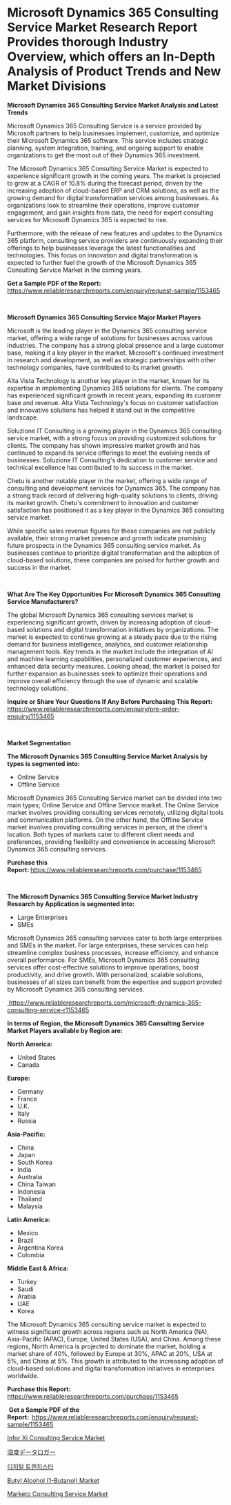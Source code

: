 <p><h1>Microsoft Dynamics 365 Consulting Service Market Research Report Provides thorough Industry Overview, which offers an In-Depth Analysis of Product Trends and New Market Divisions</h1></p><p><strong>Microsoft Dynamics 365 Consulting Service Market Analysis and Latest Trends</strong></p>
<p><p>Microsoft Dynamics 365 Consulting Service is a service provided by Microsoft partners to help businesses implement, customize, and optimize their Microsoft Dynamics 365 software. This service includes strategic planning, system integration, training, and ongoing support to enable organizations to get the most out of their Dynamics 365 investment.</p><p>The Microsoft Dynamics 365 Consulting Service Market is expected to experience significant growth in the coming years. The market is projected to grow at a CAGR of 10.8% during the forecast period, driven by the increasing adoption of cloud-based ERP and CRM solutions, as well as the growing demand for digital transformation services among businesses. As organizations look to streamline their operations, improve customer engagement, and gain insights from data, the need for expert consulting services for Microsoft Dynamics 365 is expected to rise.</p><p>Furthermore, with the release of new features and updates to the Dynamics 365 platform, consulting service providers are continuously expanding their offerings to help businesses leverage the latest functionalities and technologies. This focus on innovation and digital transformation is expected to further fuel the growth of the Microsoft Dynamics 365 Consulting Service Market in the coming years.</p></p>
<p><strong>Get a Sample PDF of the Report:&nbsp;</strong> <a href="https://www.reliableresearchreports.com/enquiry/request-sample/1153465">https://www.reliableresearchreports.com/enquiry/request-sample/1153465</a></p>
<p>&nbsp;</p>
<p><strong>Microsoft Dynamics 365 Consulting Service Major Market Players</strong></p>
<p><p>Microsoft is the leading player in the Dynamics 365 consulting service market, offering a wide range of solutions for businesses across various industries. The company has a strong global presence and a large customer base, making it a key player in the market. Microsoft's continued investment in research and development, as well as strategic partnerships with other technology companies, have contributed to its market growth.</p><p>Alta Vista Technology is another key player in the market, known for its expertise in implementing Dynamics 365 solutions for clients. The company has experienced significant growth in recent years, expanding its customer base and revenue. Alta Vista Technology's focus on customer satisfaction and innovative solutions has helped it stand out in the competitive landscape.</p><p>Soluzione IT Consulting is a growing player in the Dynamics 365 consulting service market, with a strong focus on providing customized solutions for clients. The company has shown impressive market growth and has continued to expand its service offerings to meet the evolving needs of businesses. Soluzione IT Consulting's dedication to customer service and technical excellence has contributed to its success in the market.</p><p>Chetu is another notable player in the market, offering a wide range of consulting and development services for Dynamics 365. The company has a strong track record of delivering high-quality solutions to clients, driving its market growth. Chetu's commitment to innovation and customer satisfaction has positioned it as a key player in the Dynamics 365 consulting service market.</p><p>While specific sales revenue figures for these companies are not publicly available, their strong market presence and growth indicate promising future prospects in the Dynamics 365 consulting service market. As businesses continue to prioritize digital transformation and the adoption of cloud-based solutions, these companies are poised for further growth and success in the market.</p></p>
<p>&nbsp;</p>
<p><strong>What Are The Key Opportunities For Microsoft Dynamics 365 Consulting Service Manufacturers?</strong></p>
<p><p>The global Microsoft Dynamics 365 consulting services market is experiencing significant growth, driven by increasing adoption of cloud-based solutions and digital transformation initiatives by organizations. The market is expected to continue growing at a steady pace due to the rising demand for business intelligence, analytics, and customer relationship management tools. Key trends in the market include the integration of AI and machine learning capabilities, personalized customer experiences, and enhanced data security measures. Looking ahead, the market is poised for further expansion as businesses seek to optimize their operations and improve overall efficiency through the use of dynamic and scalable technology solutions.</p></p>
<p><strong>Inquire or Share Your Questions If Any Before Purchasing This Report:</strong> <a href="https://www.reliableresearchreports.com/enquiry/pre-order-enquiry/1153465">https://www.reliableresearchreports.com/enquiry/pre-order-enquiry/1153465</a></p>
<p>&nbsp;</p>
<p><strong>Market Segmentation</strong></p>
<p><strong>The Microsoft Dynamics 365 Consulting Service Market Analysis by types is segmented into:</strong></p>
<p><ul><li>Online Service</li><li>Offline Service</li></ul></p>
<p><p>Microsoft Dynamics 365 Consulting Service market can be divided into two main types; Online Service and Offline Service market. The Online Service market involves providing consulting services remotely, utilizing digital tools and communication platforms. On the other hand, the Offline Service market involves providing consulting services in person, at the client's location. Both types of markets cater to different client needs and preferences, providing flexibility and convenience in accessing Microsoft Dynamics 365 consulting services.</p></p>
<p><strong>Purchase this Report:&nbsp;</strong><a href="https://www.reliableresearchreports.com/purchase/1153465">https://www.reliableresearchreports.com/purchase/1153465</a></p>
<p>&nbsp;</p>
<p><strong>The Microsoft Dynamics 365 Consulting Service Market Industry Research by Application is segmented into:</strong></p>
<p><ul><li>Large Enterprises</li><li>SMEs</li></ul></p>
<p><p>Microsoft Dynamics 365 consulting services cater to both large enterprises and SMEs in the market. For large enterprises, these services can help streamline complex business processes, increase efficiency, and enhance overall performance. For SMEs, Microsoft Dynamics 365 consulting services offer cost-effective solutions to improve operations, boost productivity, and drive growth. With personalized, scalable solutions, businesses of all sizes can benefit from the expertise and support provided by Microsoft Dynamics 365 consulting services.</p></p>
<p><a href="https://www.reliableresearchreports.com/microsoft-dynamics-365-consulting-service-r1153465">&nbsp;https://www.reliableresearchreports.com/microsoft-dynamics-365-consulting-service-r1153465</a></p>
<p><strong>In terms of Region, the Microsoft Dynamics 365 Consulting Service Market Players available by Region are:</strong></p>
<p>
    <p> <strong> North America: </strong>
        <ul>
            <li>United States</li>
            <li>Canada</li>
        </ul>
        </p> 
    <p> <strong> Europe: </strong>
        <ul>
            <li>Germany</li>
            <li>France</li>
            <li>U.K.</li>
            <li>Italy</li>
            <li>Russia</li>
        </ul>
        </p> 
    <p> <strong> Asia-Pacific: </strong>
        <ul>
            <li>China</li>
            <li>Japan</li>
            <li>South Korea</li>
            <li>India</li>
            <li>Australia</li>
            <li>China Taiwan</li>
            <li>Indonesia</li>
            <li>Thailand</li>
            <li>Malaysia</li>
        </ul>
        </p> 
    <p> <strong> Latin America: </strong>
        <ul>
            <li>Mexico</li>
            <li>Brazil</li>
            <li>Argentina Korea</li>
            <li>Colombia</li>
        </ul>
        </p> 
    <p> <strong> Middle East & Africa: </strong>
        <ul>
            <li>Turkey</li>
            <li>Saudi</li>
            <li>Arabia</li>
            <li>UAE</li>
            <li>Korea</li>
        </ul>
    </p>
    </p>
<p><p>The Microsoft Dynamics 365 consulting service market is expected to witness significant growth across regions such as North America (NA), Asia-Pacific (APAC), Europe, United States (USA), and China. Among these regions, North America is projected to dominate the market, holding a market share of 40%, followed by Europe at 30%, APAC at 20%, USA at 5%, and China at 5%. This growth is attributed to the increasing adoption of cloud-based solutions and digital transformation initiatives in enterprises worldwide.</p></p>
<p><strong>Purchase this Report: </strong><a href="https://www.reliableresearchreports.com/purchase/1153465">https://www.reliableresearchreports.com/purchase/1153465</a></p>
<p>&nbsp;<strong>Get a Sample PDF of the Report:&nbsp;&nbsp;</strong><a href="https://www.reliableresearchreports.com/enquiry/request-sample/1153465">https://www.reliableresearchreports.com/enquiry/request-sample/1153465</a></p>
<p><strong></strong></p>
<p><p><a href="https://github.com/ashman753/Market-Research-Report-List-1/blob/main/infor-xi-consulting-service-market.md">Infor Xi Consulting Service Market</a></p><p><a href="https://github.com/oqoeusbvpadwjs08/Market-Research-Report-List-2/blob/main/763405662346.md">湿度データロガー</a></p><p><a href="https://github.com/sougarounis/Market-Research-Report-List-3/blob/main/882307861641.md">디지털 트랜지스터</a></p><p><a href="https://www.linkedin.com/pulse/butyl-alcohol-1-butanol-market-size-trends-complete-industry-e9mte?trackingId=owEzGbxvo%2FOW7pv0ft4RvQ%3D%3D">Butyl Alcohol (1-Butanol) Market</a></p><p><a href="https://github.com/LibbySpencer2018/Market-Research-Report-List-1/blob/main/marketo-consulting-service-market.md">Marketo Consulting Service Market</a></p></p>